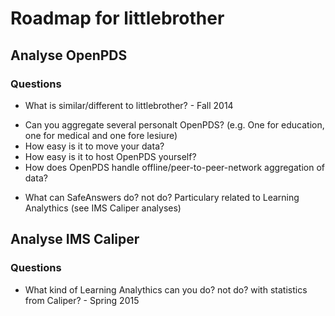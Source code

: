 Roadmap for littlebrother
=========================

Analyse OpenPDS
-----------------
### Questions
- What is similar/different to littlebrother? - Fall 2014
* Can you aggregate several personalt OpenPDS? (e.g. One for education, one for medical and one fore lesiure)
* How easy is it to move your data?
* How easy is it to host OpenPDS yourself?
* How does OpenPDS handle offline/peer-to-peer-network aggregation of data?
- What can SafeAnswers do? not do? Particulary related to Learning Analythics (see IMS Caliper analyses)

Analyse IMS Caliper
-------------------
### Questions
- What kind of Learning Analythics can you do? not do? with statistics from Caliper? - Spring 2015
